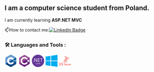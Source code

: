 ## I am a computer science student from Poland.
I am currently learning **ASP.NET MVC**

:mailbox:How to contact me:[![Linkedin Badge](https://img.shields.io/badge/-Linkedin-blue?style=flat&logo=Linkedin&logoColor=white)](https://www.linkedin.com/in/kamilsurlas)


### :hammer_and_wrench: Languages and Tools :
<div id="technologies">
<img src="https://github.com/devicons/devicon/blob/master/icons/cplusplus/cplusplus-original.svg" title="Cpp" alt="Cpp" width="40" height="40"/>
<img src="https://github.com/devicons/devicon/blob/master/icons/csharp/csharp-original.svg" title="Csharp" alt="Csharp" width="40" height="40"/>
<img src="https://github.com/devicons/devicon/blob/master/icons/dotnetcore/dotnetcore-original.svg" title="Dotnetcore" alt="dnetcore" width="40" height="40"/>
<img src="https://github.com/devicons/devicon/blob/master/icons/windows8/windows8-original.svg" tittle="Win" alt="win" width="40" height="40"/>
<img src="https://github.com/devicons/devicon/blob/master/icons/microsoftsqlserver/microsoftsqlserver-plain-wordmark.svg" title="MsSqlServer" alt="MsSqlServer" width="40" height="40"/>
</div>

